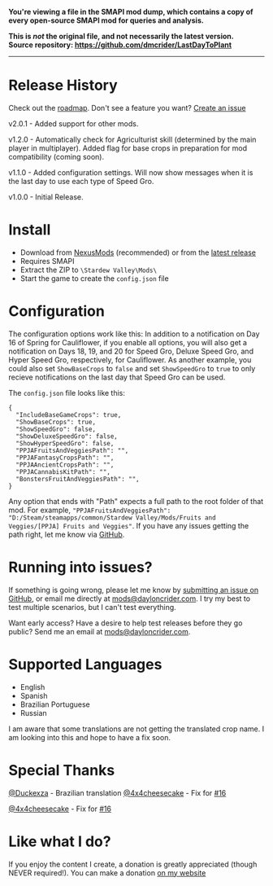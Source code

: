 **You're viewing a file in the SMAPI mod dump, which contains a copy of every open-source SMAPI mod
for queries and analysis.**

**This is _not_ the original file, and not necessarily the latest version.**  
**Source repository: https://github.com/dmcrider/LastDayToPlant**

----

# Release History
Check out the [roadmap](https://github.com/dmcrider/LastDayToPlant/projects/1). Don't see a feature you want? [Create an issue](https://github.com/dmcrider/LastDayToPlant/issues/new)

v2.0.1 - Added support for other mods.

v1.2.0 - Automatically check for Agriculturist skill (determined by the main player in multiplayer). Added flag for base crops in preparation for mod compatibility (coming soon).

v1.1.0 - Added configuration settings. Will now show messages when it is the last day to use each type of Speed Gro.

v1.0.0 - Initial Release.

# Install
- Download from [NexusMods](https://www.nexusmods.com/stardewvalley/mods/7917) (recommended) or from the [latest release](/dmcrider/LastDayToPlant/releases/latest)
- Requires SMAPI
- Extract the ZIP to `\Stardew Valley\Mods\`
- Start the game to create the `config.json` file

# Configuration
The configuration options work like this: In addition to a notification on Day 16 of Spring for Cauliflower, if you enable all options, you will also get a notification on Days 18, 19, and 20 for Speed Gro, Deluxe Speed Gro, and Hyper Speed Gro, respectively, for Cauliflower. As another example, you could also set `ShowBaseCrops` to `false` and set `ShowSpeedGro` to `true` to only recieve notifications on the last day that Speed Gro can be used.

The `config.json` file looks like this:

    {
      "IncludeBaseGameCrops": true,
      "ShowBaseCrops": true,
      "ShowSpeedGro": false,
      "ShowDeluxeSpeedGro": false,
      "ShowHyperSpeedGro": false,
      "PPJAFruitsAndVeggiesPath": "",
      "PPJAFantasyCropsPath": "",
      "PPJAAncientCropsPath": "",
      "PPJACannabisKitPath": "",
      "BonstersFruitAndVeggiesPath": "",
    }

Any option that ends with "Path" expects a full path to the root folder of that mod. For example, `"PPJAFruitsAndVeggiesPath": "D:/Steam/steamapps/common/Stardew Valley/Mods/Fruits and Veggies/[PPJA] Fruits and Veggies"`. If you have any issues getting the path right, let me know via [GitHub](https://github.com/dmcrider/LastDayToPlant/issues).

# Running into issues?
If something is going wrong, please let me know by [submitting an issue on GitHub](https://github.com/dmcrider/LastDayToPlant/issues/new), or email me directly at [mods@dayloncrider.com](mailto:mods@dayloncrider.com). I try my best to test multiple scenarios, but I can't test everything.

Want early access? Have a desire to help test releases before they go public? Send me an email at [mods@dayloncrider.com](mailto:mods@dayloncrider.com).

# Supported Languages
- English
- Spanish
- Brazilian Portuguese
- Russian

I am aware that some translations are not getting the translated crop name. I am looking into this and hope to have a fix soon.

# Special Thanks
[@Duckexza](https://github.com/Duckexza) - Brazilian translation
[@4x4cheesecake](https://github.com/4x4cheesecake) - Fix for [#16](https://github.com/dmcrider/LastDayToPlant/issues/16)

[@4x4cheesecake](https://github.com/4x4cheesecake) - Fix for [#16](https://github.com/dmcrider/LastDayToPlant/issues/16)

# Like what I do?
If you enjoy the content I create, a donation is greatly appreciated (though NEVER required!). You can make a donation [on my website](https://www.dayloncrider.com/donations)
